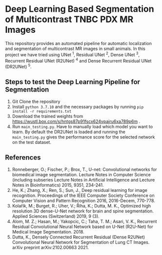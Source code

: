 # Deep Learning Based Segmentation of Multicontrast TNBC PDX MR Images
This repository provides an automated pipeline for automatic localization and segmentation of multicontrast MR images in small animals. In this project we have tried using UNet <sup>1</sup>, Residual UNet <sup>2</sup>, Dense UNet <sup>3</sup>, Recurrent Residual UNet (R2UNet) <sup>4</sup> and Dense Recurrent Residual UNet (DR2UNet) <sup>5</sup>.

## Steps to test the Deep Learning Pipeline for Segmentation
1. Git Clone the repository
2. Install `python 3.7.10` and the necessary packages by running `pip install -r requirements.txt`
3. Download the trained weights from https://wustl.box.com/s/hntgs87p91fscx624vpajru6xa789p6m .
4. Run `main_testing.py`. Have to manually load which model you want to learn. By default the DR2UNet is loaded and running the `main_testing.py` gives the performance score for the selected network on the test dataset.


## References
1. Ronneberger, O.;  Fischer, P.; Brox, T., U-net: Convolutional networks for biomedical image segmentation. Lecture Notes in Computer Science (including subseries Lecture Notes in Artificial Intelligence and Lecture Notes in Bioinformatics) 2015, 9351, 234-241.
2. He, K.;  Zhang, X.;  Ren, S.; Sun, J., Deep residual learning for image recognition. Proceedings of the IEEE Computer Society Conference on Computer Vision and Pattern Recognition 2016, 2016-Decem, 770-778.
3. Kolařík, M.;  Burget, R.;  Uher, V.;  Říha, K.; Dutta, M. K., Optimized high resolution 3D dense-U-Net network for brain and spine segmentation. Applied Sciences (Switzerland) 2019, 9 (3).
4. Alom, M. Z.;  Hasan, M.;  Yakopcic, C.;  Taha, T. M.; Asari, V. K., Recurrent Residual Convolutional Neural Network based on U-Net (R2U-Net) for Medical Image Segmentation. 2018.
5. Dutta, K., Densely Connected Recurrent Residual (Dense R2UNet) Convolutional Neural Network for Segmentation of Lung CT Images. arXiv preprint arXiv:2102.00663 2021.
